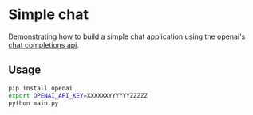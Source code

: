 # Simple chat 

Demonstrating how to build a simple chat application using the openai's [chat completions api](https://platform.openai.com/docs/api-reference/chat).

## Usage

```bash
pip install openai
export OPENAI_API_KEY=XXXXXXYYYYYYZZZZZ
python main.py
```
